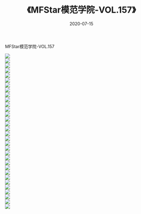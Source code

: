 ﻿---
layout: post
title:  《MFStar模范学院-VOL.157》
date:   2020-07-15
img: http://img.660000.xyz/Sharelink/网络美图/2020/MFStar模范学院-VOL.157/000.jpg
categories: [美女, 清纯, 唯美]
---

MFStar模范学院-VOL.157

  ![](http://img.660000.xyz/Sharelink/网络美图/2020/MFStar模范学院-VOL.157/001.jpg) <br> ![](http://img.660000.xyz/Sharelink/网络美图/2020/MFStar模范学院-VOL.157/002.jpg) <br> ![](http://img.660000.xyz/Sharelink/网络美图/2020/MFStar模范学院-VOL.157/003.jpg) <br> ![](http://img.660000.xyz/Sharelink/网络美图/2020/MFStar模范学院-VOL.157/004.jpg) <br> ![](http://img.660000.xyz/Sharelink/网络美图/2020/MFStar模范学院-VOL.157/005.jpg) <br> ![](http://img.660000.xyz/Sharelink/网络美图/2020/MFStar模范学院-VOL.157/006.jpg) <br> ![](http://img.660000.xyz/Sharelink/网络美图/2020/MFStar模范学院-VOL.157/007.jpg) <br> ![](http://img.660000.xyz/Sharelink/网络美图/2020/MFStar模范学院-VOL.157/008.jpg) <br> ![](http://img.660000.xyz/Sharelink/网络美图/2020/MFStar模范学院-VOL.157/009.jpg) <br> ![](http://img.660000.xyz/Sharelink/网络美图/2020/MFStar模范学院-VOL.157/010.jpg) <br> ![](http://img.660000.xyz/Sharelink/网络美图/2020/MFStar模范学院-VOL.157/011.jpg) <br> ![](http://img.660000.xyz/Sharelink/网络美图/2020/MFStar模范学院-VOL.157/012.jpg) <br> ![](http://img.660000.xyz/Sharelink/网络美图/2020/MFStar模范学院-VOL.157/013.jpg) <br> ![](http://img.660000.xyz/Sharelink/网络美图/2020/MFStar模范学院-VOL.157/014.jpg) <br> ![](http://img.660000.xyz/Sharelink/网络美图/2020/MFStar模范学院-VOL.157/015.jpg) <br> ![](http://img.660000.xyz/Sharelink/网络美图/2020/MFStar模范学院-VOL.157/016.jpg) <br> ![](http://img.660000.xyz/Sharelink/网络美图/2020/MFStar模范学院-VOL.157/017.jpg) <br> ![](http://img.660000.xyz/Sharelink/网络美图/2020/MFStar模范学院-VOL.157/018.jpg) <br> ![](http://img.660000.xyz/Sharelink/网络美图/2020/MFStar模范学院-VOL.157/019.jpg) <br> ![](http://img.660000.xyz/Sharelink/网络美图/2020/MFStar模范学院-VOL.157/020.jpg) <br> ![](http://img.660000.xyz/Sharelink/网络美图/2020/MFStar模范学院-VOL.157/021.jpg) <br> ![](http://img.660000.xyz/Sharelink/网络美图/2020/MFStar模范学院-VOL.157/022.jpg) <br> ![](http://img.660000.xyz/Sharelink/网络美图/2020/MFStar模范学院-VOL.157/023.jpg) <br> ![](http://img.660000.xyz/Sharelink/网络美图/2020/MFStar模范学院-VOL.157/024.jpg) <br> ![](http://img.660000.xyz/Sharelink/网络美图/2020/MFStar模范学院-VOL.157/025.jpg) <br> ![](http://img.660000.xyz/Sharelink/网络美图/2020/MFStar模范学院-VOL.157/026.jpg) <br> ![](http://img.660000.xyz/Sharelink/网络美图/2020/MFStar模范学院-VOL.157/027.jpg) <br> ![](http://img.660000.xyz/Sharelink/网络美图/2020/MFStar模范学院-VOL.157/028.jpg) <br> ![](http://img.660000.xyz/Sharelink/网络美图/2020/MFStar模范学院-VOL.157/029.jpg) <br> ![](http://img.660000.xyz/Sharelink/网络美图/2020/MFStar模范学院-VOL.157/030.jpg) <br> ![](http://img.660000.xyz/Sharelink/网络美图/2020/MFStar模范学院-VOL.157/031.jpg) <br> ![](http://img.660000.xyz/Sharelink/网络美图/2020/MFStar模范学院-VOL.157/032.jpg) <br>